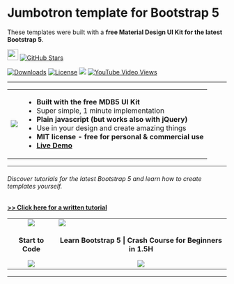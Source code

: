 # Jumbotron template for Bootstrap 5


These templates were built with a **free Material Design UI Kit for the latest Bootstrap 5**.

<img height="25" src="https://mdbootstrap.com/img/Marketing/general/logo/medium/mdb-r.png">  [![GitHub Stars](https://img.shields.io/github/stars/mdbootstrap/mdb-ui-kit?label=Star%20now&style=social)](https://github.com/mdbootstrap/mdb-ui-kit/)

<a href="https://npmcharts.com/compare/mdbootstrap?minimal=true"> <img src="https://img.shields.io/npm/dm/mdbootstrap.svg?label=MDB%20Downloads" alt="Downloads"></a>
<a href="https://github.com/mdbootstrap/bootstrap-material-design/blob/master/License.pdf"><img src="https://img.shields.io/badge/license-MIT-green.svg" alt="License"></a>
<a href="https://twitter.com/intent/tweet/?text=Thanks+@mdbootstrap+for+creating+amazing+and+free+Material+Design+for+Bootstrap+4+UI+KIT%20https://mdbootstrap.com/docs/jquery/&hashtags=javascript,code,webdesign,bootstrap"><img src="https://img.shields.io/twitter/url/http/shields.io.svg?style=social&label=Let%20us%20know%20you%20were%20here%21&"></a>
<a href="https://www.youtube.com/watch?v=c9B4TPnak1A&t=6s"><img alt="YouTube Video Views" src="https://img.shields.io/youtube/views/c9B4TPnak1A?label=Bootstrap%205%20Tutorial%20Views&style=social"></a>
___

<table>
  <tbody>
    <tr>
      <td>
          <a href="https://mdbootstrap.com/freebies/classic-jumbotron/" alt="Bootstrap 5" rel="dofollow">
          		<img src="https://mdbcdn.b-cdn.net/wp-content/themes/mdbootstrap4/content/en/_mdb5/standard/freebies/classic-jumbotron/assets/featured.jpg">
          </a>
      </td>
      <td>
        <ul>
        <li><b>Built with the free MDB5 UI Kit</b></li>
         <li>Super simple, 1 minute implementation</li>
         <li><b>Plain javascript (but works also with jQuery)</b></li>
         <li>Use in your design and create amazing things</li>
         <li><b>MIT license - free for personal & commercial use</b></li>
          <li><b><a href="https://mdbootstrap.com/snippets/standard/mdbootstrap/2515510">Live Demo</a></b></li>
        </ul>
      </td>
    </tr>
   </tbody>
</table>


___

###### Discover tutorials for the latest Bootstrap 5 and learn how to create templates yourself.

**[>> Click here for a written tutorial](https://mdbootstrap.com/docs/standard/getting-started/quick-start/)**


<table>
  <tbody>
    <tr>
      <td align="center">
          		<img src="https://mdbootstrap.com/wp-content/uploads/2020/12/learnmore-1.png">
          </a>
      </td>
      <td>
          <a href="https://mdbootstrap.com/docs/standard/bootstrap-5-tutorial/#section-beginner" alt="Bootstrap 5" rel="dofollow">
          		<img src="https://mdbootstrap.com/wp-content/uploads/2020/12/cover-bootstrap-5-1.png">
          </a>
      </td>
    </tr>
     <tr>
        <td align="center">
          <p align="center"><b>Start to Code</b></p>
          <a href="https://mdbootstrap.com/docs/standard/bootstrap-5-tutorial/#section-beginner" alt="Bootstrap 5" rel="dofollow">
          		<img src="https://mdbootstrap.com/wp-content/uploads/2020/12/Screenshot_26.png">
          </a>
         </td>
        <td align="center">
          <p align="center"><b>Learn Bootstrap 5 | Crash Course for Beginners in 1.5H</b></p>
          <a href="https://mdbootstrap.com/docs/standard/bootstrap-5-tutorial/#section-beginner" alt="Bootstrap 5" rel="dofollow">
          		<img src="https://mdbootstrap.com/wp-content/uploads/2020/12/Screenshot_26.png">
          </a>
         </td>
      </tr>
   </tbody>
</table>

___
